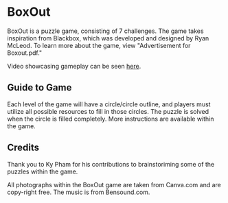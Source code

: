# BoxOut 

BoxOut is a puzzle game, consisting of 7 challenges. The game takes inspiration from Blackbox, which was developed and designed by Ryan McLeod. To learn more about the game, view "Advertisement for Boxout.pdf."

Video showcasing gameplay can be seen [here](https://drive.google.com/file/d/1f-yhRFOXTXFTVRt-dCtfB1EWzr1O3gTk/view?usp=share_link).

## Guide to Game
Each level of the game will have a circle/circle outline, and players must utilize all possible resources to fill in those circles. The puzzle is solved when the circle is filled completely. More instructions are available within the game. 

## Credits 
Thank you to Ky Pham for his contributions to brainstoriming some of the puzzles within the game. 

All photographs within the BoxOut game are taken from Canva.com and are copy-right free. The music is from Bensound.com. 

